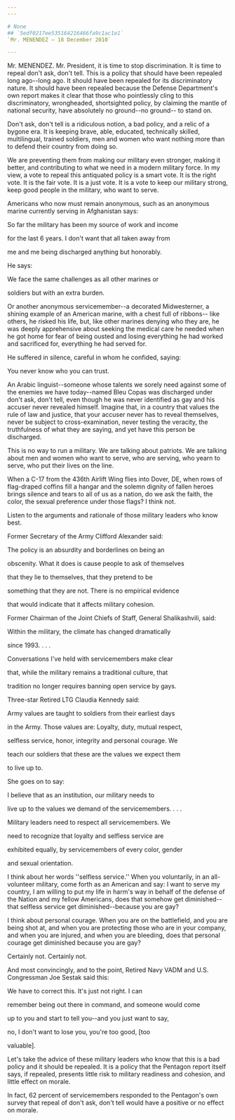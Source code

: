 ```yaml
---
---

# None
## `5edf0217ee535164216466fa9c1ac1e1`
`Mr. MENENDEZ — 18 December 2010`

---
```



Mr. MENENDEZ. Mr. President, it is time to stop discrimination. It is 
time to repeal don't ask, don't tell. This is a policy that should have 
been repealed long ago--long ago. It should have been repealed for its 
discriminatory nature. It should have been repealed because the Defense 
Department's own report makes it clear that those who pointlessly cling 
to this discriminatory, wrongheaded, shortsighted policy, by claiming 
the mantle of national security, have absolutely no ground--no ground--
to stand on.

Don't ask, don't tell is a ridiculous notion, a bad policy, and a 
relic of a bygone era. It is keeping brave, able, educated, technically 
skilled, multilingual, trained soldiers, men and women who want nothing 
more than to defend their country from doing so.

We are preventing them from making our military even stronger, making 
it better, and contributing to what we need in a modern military force. 
In my view, a vote to repeal this antiquated policy is a smart vote. It 
is the right vote. It is the fair vote. It is a just vote. It is a vote 
to keep our military strong, keep good people in the military, who want 
to serve.

Americans who now must remain anonymous, such as an anonymous marine 
currently serving in Afghanistan says:




 So far the military has been my source of work and income 


 for the last 6 years. I don't want that all taken away from 


 me and me being discharged anything but honorably.


He says:




 We face the same challenges as all other marines or 


 soldiers but with an extra burden.


Or another anonymous servicemember--a decorated Midwesterner, a 
shining example of an American marine, with a chest full of ribbons--
like others, he risked his life, but, like other marines denying who 
they are, he was deeply apprehensive about seeking the medical care he 
needed when he got home for fear of being ousted and losing everything 
he had worked and sacrificed for, everything he had served for.

He suffered in silence, careful in whom he confided, saying:




 You never know who you can trust.


An Arabic linguist--someone whose talents we sorely need against some 
of the enemies we have today--named Bleu Copas was discharged under 
don't ask, don't tell, even though he was never identified as gay and 
his accuser never revealed himself. Imagine that, in a country that 
values the rule of law and justice, that your accuser never has to 
reveal themselves, never be subject to cross-examination, never testing 
the veracity, the truthfulness of what they are saying, and yet have 
this person be discharged.

This is no way to run a military. We are talking about patriots. We 
are talking about men and women who want to serve, who are serving, who 
yearn to serve, who put their lives on the line.

When a C-17 from the 436th Airlift Wing flies into Dover, DE, when 
rows of flag-draped coffins fill a hangar and the solemn dignity of 
fallen heroes brings silence and tears to all of us as a nation, do we 
ask the faith, the color, the sexual preference under those flags? I 
think not.

Listen to the arguments and rationale of those military leaders who 
know best.

Former Secretary of the Army Clifford Alexander said:




 The policy is an absurdity and borderlines on being an 


 obscenity. What it does is cause people to ask of themselves 


 that they lie to themselves, that they pretend to be 


 something that they are not. There is no empirical evidence 


 that would indicate that it affects military cohesion.


Former Chairman of the Joint Chiefs of Staff, General Shalikashvili, 
said:




 Within the military, the climate has changed dramatically 


 since 1993. . . .



 Conversations I've held with servicemembers make clear 


 that, while the military remains a traditional culture, that 


 tradition no longer requires banning open service by gays.


Three-star Retired LTG Claudia Kennedy said:




 Army values are taught to soldiers from their earliest days 


 in the Army. Those values are: Loyalty, duty, mutual respect, 


 selfless service, honor, integrity and personal courage. We 


 teach our soldiers that these are the values we expect them 


 to live up to.


She goes on to say:




 I believe that as an institution, our military needs to 


 live up to the values we demand of the servicemembers. . . .



 Military leaders need to respect all servicemembers. We 


 need to recognize that loyalty and selfless service are 


 exhibited equally, by servicemembers of every color, gender 


 and sexual orientation.


I think about her words ''selfless service.'' When you voluntarily, 
in an all-volunteer military, come forth as an American and say: I want 
to serve my country, I am willing to put my life in harm's way in 
behalf of the defense of the Nation and my fellow Americans, does that 
somehow get diminished--that selfless service get diminished--because 
you are gay?

I think about personal courage. When you are on the battlefield, and 
you are being shot at, and when you are protecting those who are in 
your company, and when you are injured, and when you are bleeding, does 
that personal courage get diminished because you are gay?

Certainly not. Certainly not.

And most convincingly, and to the point, Retired Navy VADM and U.S. 
Congressman Joe Sestak said this:




 We have to correct this. It's just not right. I can 


 remember being out there in command, and someone would come 


 up to you and start to tell you--and you just want to say, 


 no, I don't want to lose you, you're too good, [too 


 valuable].


Let's take the advice of these military leaders who know that this is 
a bad policy and it should be repealed. It is a policy that the 
Pentagon report itself says, if repealed, presents little risk to 
military readiness and cohesion, and little effect on morale.

In fact, 62 percent of servicemembers responded to the Pentagon's own 
survey that repeal of don't ask, don't tell would have a positive or no 
effect on morale.